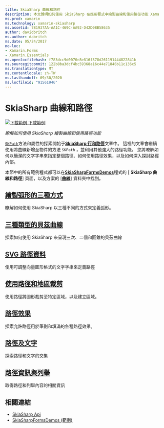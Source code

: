 ```yaml
---
title: SkiaSharp 曲線和路徑
description: 本文說明如何使用 SkiaSharp 在應用程式中繪製曲線和使用路徑功能 Xamarin.Forms ，並使用範例程式碼來示範此功能。
ms.prod: xamarin
ms.technology: xamarin-skiasharp
ms.assetid: 781937AA-AA1C-469C-AA92-D42D08B58635
author: davidbritch
ms.author: dabritch
ms.date: 05/24/2017
no-loc:
- Xamarin.Forms
- Xamarin.Essentials
ms.openlocfilehash: f783dcc9d0070e8e816f378d261191444822841b
ms.sourcegitcommit: 122b8ba3dcf4bc59368a16c44e71846b11c136c5
ms.translationtype: MT
ms.contentlocale: zh-TW
ms.lasthandoff: 09/30/2020
ms.locfileid: "91561946"
---
```

# <a name="skiasharp-curves-and-paths"></a>SkiaSharp 曲線和路徑

[![下載範例](~/media/shared/download.png) 下載範例](https://docs.microsoft.com/samples/xamarin/xamarin-forms-samples/skiasharpforms-demos)

_瞭解如何使用 SkiaSharp 繪製曲線和使用路徑功能_

[`SKPath`](xref:SkiaSharp.SKPath)方法和屬性的探索開始于[**SkiaSharp 行和路徑**](../paths/index.md)文章中。 這裡的文章會繼續使用將曲線新增至物件的方法 `SKPath` ，並利用其他強大的路徑功能。 您將瞭解如何以簡潔的文字字串來指定整個路徑、如何使用路徑效果，以及如何深入探討路徑內部。

本節中的所有範例程式都可以在[**SkiaSharpFormsDemos**](/samples/xamarin/xamarin-forms-samples/skiasharpforms-demos)程式的 [ **SkiaSharp 曲線和路徑**] 頁面，以及方案的 [[**曲線**](https://github.com/xamarin/xamarin-forms-samples/tree/master/SkiaSharpForms/Demos/Demos/SkiaSharpFormsDemos/Curves)] 資料夾中找到。

## <a name="three-ways-to-draw-an-arc"></a>[繪製弧形的三種方式](arcs.md)

瞭解如何使用 SkiaSharp 以三種不同的方式來定義弧形。

## <a name="three-types-of-bzier-curves"></a>[三種類型的貝茲曲線](beziers.md)

探索如何使用 SkiaSharp 來呈現三次、二個和圓錐的貝茲曲線

## <a name="svg-path-data"></a>[SVG 路徑資料](path-data.md)

使用可調整向量圖形格式的文字字串來定義路徑

## <a name="clipping-with-paths-and-regions"></a>[使用路徑和地區裁剪](clipping.md)

使用路徑將圖形裁剪至特定區域，以及建立區域。

## <a name="path-effects"></a>[路徑效果](effects.md)

探索允許路徑用於筆劃和填滿的各種路徑效果。

## <a name="paths-and-text"></a>[路徑及文字](text-paths.md)

探索路徑和文字的交集

## <a name="path-information-and-enumeration"></a>[路徑資訊與列舉](information.md)

取得路徑和列舉內容的相關資訊

## <a name="related-links"></a>相關連結

- [SkiaSharp Api](/dotnet/api/skiasharp)
- [SkiaSharpFormsDemos (範例) ](/samples/xamarin/xamarin-forms-samples/skiasharpforms-demos)